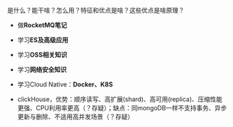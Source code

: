 是什么？能干啥？怎么用？特征和优点是啥？这些优点是啥原理？

- 做**RocketMQ笔记**



- 学习**ES及高级应用**



- 学习**OSS相关知识**



- 学习**网络安全知识**



- 学习Cloud Native：**Docker、K8S**



- clickHouse，优势：顺序读写、高扩展(shard)、高可用(replica)、压缩性能更强、CPU利用率更高（？存疑）；缺点：同mongoDB一样不支持事务、异步更新与删除、不适用高并发场景（？存疑）


